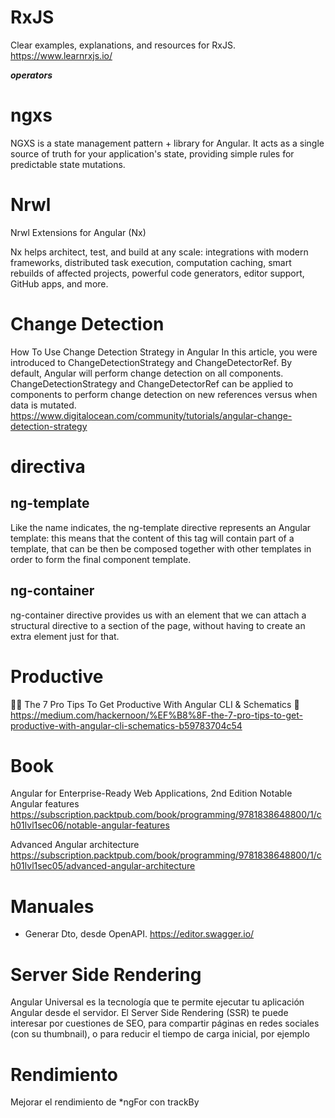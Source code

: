 
# RxJS
Clear examples, explanations, and resources for RxJS.
https://www.learnrxjs.io/


***operators***





# ngxs

NGXS is a state management pattern + library for Angular. It acts as a single source of truth for your application's state, providing simple rules for predictable state mutations.

# Nrwl

Nrwl Extensions for Angular (Nx)

Nx helps architect, test, and build at any scale:
integrations with modern frameworks, distributed task execution, computation caching, smart rebuilds of affected projects, powerful code generators, editor support, GitHub apps, and more.

# Change Detection

How To Use Change Detection Strategy in Angular
In this article, you were introduced to ChangeDetectionStrategy and ChangeDetectorRef. By default, Angular will perform change detection on all components. ChangeDetectionStrategy and ChangeDetectorRef can be applied to components to perform change detection on new references versus when data is mutated.
https://www.digitalocean.com/community/tutorials/angular-change-detection-strategy


# directiva 

## ng-template

Like the name indicates, the ng-template directive represents an Angular template: this means that the content of this tag will contain part of a template, that can be then be composed together with other templates in order to form the final component template.

## ng-container

ng-container directive provides us with an element that we can attach a structural directive to a section of the page, without having to create an extra element just for that.

# Productive

👨‍🔧️ The 7 Pro Tips To Get Productive With Angular CLI & Schematics 💪
https://medium.com/hackernoon/%EF%B8%8F-the-7-pro-tips-to-get-productive-with-angular-cli-schematics-b59783704c54

# Book

Angular for Enterprise-Ready Web Applications, 2nd Edition
Notable Angular features
https://subscription.packtpub.com/book/programming/9781838648800/1/ch01lvl1sec06/notable-angular-features

Advanced Angular architecture
https://subscription.packtpub.com/book/programming/9781838648800/1/ch01lvl1sec05/advanced-angular-architecture


# Manuales

- Generar Dto, desde OpenAPI.
https://editor.swagger.io/

# Server Side Rendering

Angular Universal es la tecnología que te permite ejecutar tu aplicación Angular desde el servidor. El Server Side Rendering (SSR) te puede interesar por cuestiones de SEO, para compartir páginas en redes sociales (con su thumbnail), o para reducir el tiempo de carga inicial, por ejemplo

# Rendimiento

 Mejorar el rendimiento de *ngFor con trackBy 
 
 
 
